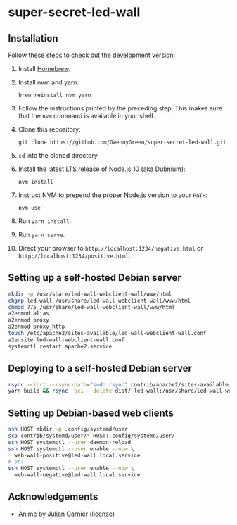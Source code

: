 # super-secret-led-wall

## Installation

Follow these steps to check out the development version:

1. Install [Homebrew](https://brew.sh/).

2. Install nvm and yarn:

    ```
    brew reinstall nvm yarn
    ```

3. Follow the instructions printed by the preceding step. This
   makes sure that the `nvm` command is available in your shell.

4. Clone this repository:

    ```
    git clone https://github.com/GwennyGreen/super-secret-led-wall.git
    ```

5. `cd` into the cloned directory.

6. Install the latest LTS release of Node.js 10 (aka Dubnium):

    ```
    nvm install
    ```

7. Instruct NVM to prepend the proper Node.js version to your `PATH`:

    ```
    nvm use
    ```

8. Run `yarn install`.

9. Run `yarn serve`.

10. Direct your browser to `http://localhost:1234/negative.html` or `http://localhost:1234/positive.html`.

## Setting up a self-hosted Debian server

```bash
mkdir -p /usr/share/led-wall-webclient-wall/www/html
chgrp led-wall /usr/share/led-wall-webclient-wall/www/html
chmod 775 /usr/share/led-wall-webclient-wall/www/html
a2enmod alias
a2enmod proxy
a2enmod proxy_http
touch /etc/apache2/sites-available/led-wall-webclient-wall.conf
a2ensite led-wall-webclient-wall.conf
systemctl restart apache2.service
```

## Deploying to a self-hosted Debian server

```bash
rsync -ciprt --rsync-path="sudo rsync" contrib/apache2/sites-available/ led-wall:/etc/apache2/sites-available/
yarn build && rsync -aci --delete dist/ led-wall:/usr/share/led-wall-webclient-wall/www/html/
```

## Setting up Debian-based web clients

```bash
ssh HOST mkdir -p .config/systemd/user
scp contrib/systemd/user/* HOST:.config/systemd/user/
ssh HOST systemctl --user daemon-reload
ssh HOST systemctl --user enable --now \
  web-wall-positive@led-wall.local.service
# or:
ssh HOST systemctl --user enable --now \
  web-wall-negative@led-wall.local.service
```

## Acknowledgements

- [Anime](http://animejs.com/) by [Julian Garnier](https://github.com/juliangarnier) ([license](https://github.com/juliangarnier/anime/blob/69131dc2a9fee58de6a9a986015a78341a15deca/LICENSE.md))
